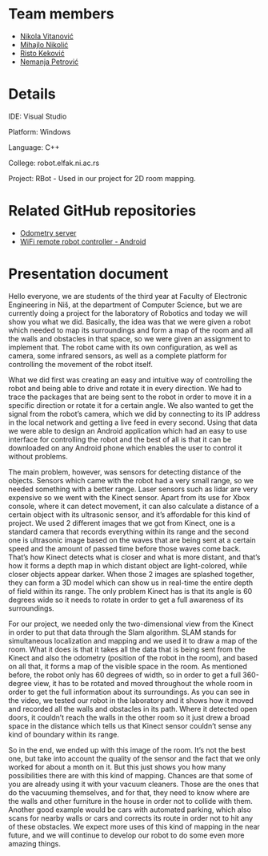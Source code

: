 # Team members

- [Nikola Vitanović](https://github.com/NVitanovic)
- [Mihajlo Nikolić](https://www.linkedin.com/in/mihajlonikolic94/)
- [Risto Keković](https://github.com/Risto995)
- [Nemanja Petrović](https://github.com/nemanjapetrovic)

# Details

IDE: Visual Studio

Platform: Windows

Language: C++

College: robot.elfak.ni.ac.rs

Project: RBot - Used in our project for 2D room mapping.

# Related GitHub repositories

- [Odometry server](https://github.com/nemanjapetrovic/odometry-server)
- [WiFi remote robot controller - Android](https://github.com/nemanjapetrovic/wifi-robot-remote-controller)

# Presentation document

Hello everyone, we are students of the third year at Faculty of Electronic Engineering in Niš, at the department of Computer Science, but we are currently doing a project for the laboratory of Robotics and today we will show you what we did. Basically, the idea was that we were given a robot which needed to map its surroundings and form a map of the room and all the walls and obstacles in that space, so we were given an assignment to implement that. The robot came with its own configuration, as well as camera, some infrared sensors, as well as a complete platform for controlling the movement of the robot itself. 

What we did first was creating an easy and intuitive way of controlling the robot and being able to drive and rotate it in every direction. We had to trace the packages that are being sent to the robot in order to move it in a specific direction or rotate it for a certain angle. We also wanted to get the signal from the robot’s camera, which we did by connecting to its IP address in the local network and getting a live feed in every second. Using that data we were able to design an Android application which had an easy to use interface for controlling the robot and the best of all is that it can be downloaded on any Android phone which enables the user to control it without problems.

The main problem, however, was sensors for detecting distance of the objects. Sensors which came with the robot had a very small range, so we needed something with a better range. Laser sensors such as lidar are very expensive so we went with the Kinect sensor. Apart from its use for Xbox console, where it can detect movement, it can also calculate a distance of a certain object with its ultrasonic sensor, and it’s affordable for this kind of project. We used 2 different images that we got from Kinect, one is a standard camera that records everything within its range and the second one is ultrasonic image based on the waves that are being sent at a certain speed and the amount of passed time before those waves come back. That’s how Kinect detects what is closer and what is more distant, and that’s how it forms a depth map in which distant object are light-colored, while closer objects appear darker. When those 2 images are splashed together, they can form a 3D model which can show us in real-time the entire depth of field within its range. The only problem Kinect has is that its angle is 60 degrees wide so it needs to rotate in order to get a full awareness of its surroundings.

For our project, we needed only the two-dimensional view from the Kinect in order to put that data through the Slam algorithm. SLAM stands for simultaneous localization and mapping and we used it to draw a map of the room. What it does is that it takes all the data that is being sent from the Kinect and also the odometry (position of the robot in the room), and based on all that, it forms a map of the visible space in the room. As mentioned before, the robot only has 60 degrees of width, so in order to get a full 360-degree view, it has to be rotated and moved throughout the whole room in order to get the full information about its surroundings. As you can see in the video, we tested our robot in the laboratory and it shows how it moved and recorded all the walls and obstacles in its path. Where it detected open doors, it couldn’t reach the walls in the other room so it just drew a broad space in the distance which tells us that Kinect sensor couldn’t sense any kind of boundary within its range. 

So in the end, we ended up with this image of the room. It’s not the best one, but take into account the quality of the sensor and the fact that we only worked for about a month on it. But this just shows you how many possibilities there are with this kind of mapping. Chances are that some of you are already using it with your vacuum cleaners. Those are the ones that do the vacuuming themselves, and for that, they need to know where are the walls and other furniture in the house in order not to collide with them. Another good example would be cars with automated parking, which also scans for nearby walls or cars and corrects its route in order not to hit any of these obstacles. We expect more uses of this kind of mapping in the near future, and we will continue to develop our robot to do some even more amazing things.
